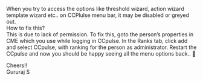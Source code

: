 
When you try to access the options like threshold wizard, action wizard template wizard etc.. on CCPlulse menu bar, it may be disabled or greyed out.  
How to fix this?  
This is due to lack of permission. To fix this, goto the person&#8217;s properties in CME which you use while logging in CCpulse. In the Ranks tab, click add and select CCpulse, with ranking for the person as administrator. Restart the CCpulse and now you should be happy seeing all the menu options back.. 🙂 

Cheers!!  
Gururaj S
